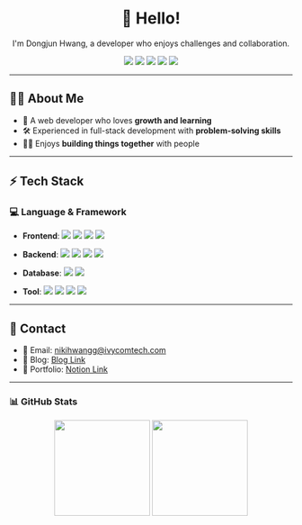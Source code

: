 <div align="center">
  
  <h1>👋 Hello!</h1>
  <p>I'm Dongjun Hwang, a developer who enjoys challenges and collaboration.</p>
  
  <img src="https://img.shields.io/badge/React-61DAFB?style=flat&logo=React&logoColor=white" />
  <img src="https://img.shields.io/badge/SpringBoot-6DB33F?style=flat&logo=SpringBoot&logoColor=white" />
  <img src="https://img.shields.io/badge/MySQL-4479A1?style=flat&logo=MySQL&logoColor=white" />
  <img src="https://img.shields.io/badge/Git-F05032?style=flat&logo=Git&logoColor=white" />
  <img src="https://img.shields.io/badge/JavaScript-F7DF1E?style=flat&logo=JavaScript&logoColor=black" />

</div>

---

## 🙋‍♂️ About Me

- 🌱 A web developer who loves **growth and learning**
- 🛠️ Experienced in full-stack development with **problem-solving skills**
- 👨‍💻 Enjoys **building things together** with people

---

## ⚡ Tech Stack

### 💻 Language & Framework
- **Frontend**: <img src="https://img.shields.io/badge/React-61DAFB?style=for-the-badge&logo=React&logoColor=white" />
  <img src="https://img.shields.io/badge/JavaScript-F7DF1E?style=for-the-badge&logo=JavaScript&logoColor=black" />
  <img src="https://img.shields.io/badge/HTML5-E34F26?style=for-the-badge&logo=HTML5&logoColor=white" />
  <img src="https://img.shields.io/badge/CSS3-1572B6?style=for-the-badge&logo=CSS3&logoColor=white" />
  
- **Backend**:  <img src="https://img.shields.io/badge/Spring Boot-6DB33F?style=for-the-badge&logo=SpringBoot&logoColor=white" />
  <img src="https://img.shields.io/badge/Java-007396?style=for-the-badge&logo=Java&logoColor=white" />
  <img src="https://img.shields.io/badge/MyBatis-000000?style=for-the-badge&logo=MyBatis&logoColor=white" />
  <img src="https://img.shields.io/badge/JPA-59666C?style=for-the-badge&logo=hibernate&logoColor=white" />

- **Database**:  <img src="https://img.shields.io/badge/MySQL-4479A1?style=for-the-badge&logo=MySQL&logoColor=white" />
  <img src="https://img.shields.io/badge/Oracle-F80000?style=for-the-badge&logo=Oracle&logoColor=white" />
- **Tool**:  <img src="https://img.shields.io/badge/Git-F05032?style=for-the-badge&logo=Git&logoColor=white" />
  <img src="https://img.shields.io/badge/Postman-FF6C37?style=for-the-badge&logo=Postman&logoColor=white" />
  <img src="https://img.shields.io/badge/VS Code-007ACC?style=for-the-badge&logo=VisualStudioCode&logoColor=white" />
  <img src="https://img.shields.io/badge/IntelliJ IDEA-000000?style=for-the-badge&logo=IntelliJIDEA&logoColor=white" />

---

## 🧾 Contact

- 📧 Email: nikihwangg@ivycomtech.com
- 📘 Blog: [Blog Link](https://nikihwangg.tistory.com/)  
- 💼 Portfolio: [Notion Link](https://www.notion.so/226db2c782bb80f68617ed9ef0ff5991)

---

### 📊 GitHub Stats
<p align="center">
  <img src="https://github-readme-stats.vercel.app/api?username=d5ngjun2&show_icons=true&theme=tokyonight&hide_border=true" height="170">
  <img src="https://github-readme-stats.vercel.app/api/top-langs/?username=d5ngjun2&layout=compact&theme=tokyonight&hide_border=true" height="170">
</p>
